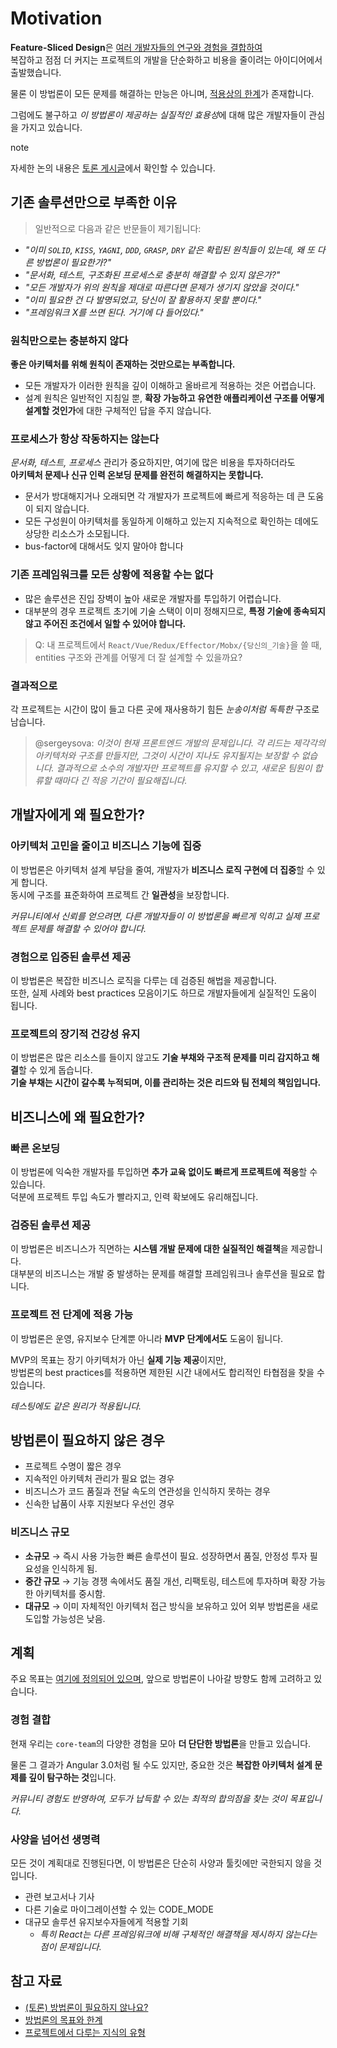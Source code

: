 # Motivation

**Feature-Sliced Design**은 [여러 개발자들의 연구와 경험을 결합하여](https://github.com/feature-sliced/documentation/discussions)<br /><!-- -->복잡하고 점점 더 커지는 프로젝트의 개발을 단순화하고 비용을 줄이려는 아이디어에서 출발했습니다.

물론 이 방법론이 모든 문제를 해결하는 만능은 아니며, [적용상의 한계](/documentation/kr/docs/about/mission.md)가 존재합니다.

그럼에도 불구하고 *이 방법론이 제공하는 실질적인 효용성*에 대해 많은 개발자들이 관심을 가지고 있습니다.

note

자세한 논의 내용은 [토론 게시글](https://github.com/feature-sliced/documentation/discussions/27)에서 확인할 수 있습니다.

## 기존 솔루션만으로 부족한 이유[​](#기존-솔루션만으로-부족한-이유 "해당 헤딩으로 이동")

> 일반적으로 다음과 같은 반문들이 제기됩니다:

* *"이미 `SOLID`, `KISS`, `YAGNI`, `DDD`, `GRASP`, `DRY` 같은 확립된 원칙들이 있는데, 왜 또 다른 방법론이 필요한가?"*
* *"문서화, 테스트, 구조화된 프로세스로 충분히 해결할 수 있지 않은가?"*
* *"모든 개발자가 위의 원칙을 제대로 따른다면 문제가 생기지 않았을 것이다."*
* *"이미 필요한 건 다 발명되었고, 당신이 잘 활용하지 못할 뿐이다."*
* *"프레임워크 X를 쓰면 된다. 거기에 다 들어있다."*

### 원칙만으로는 충분하지 않다[​](#원칙만으로는-충분하지-않다 "해당 헤딩으로 이동")

**좋은 아키텍처를 위해 원칙이 존재하는 것만으로는 부족합니다.**

* 모든 개발자가 이러한 원칙을 깊이 이해하고 올바르게 적용하는 것은 어렵습니다.
* 설계 원칙은 일반적인 지침일 뿐, **확장 가능하고 유연한 애플리케이션 구조를 어떻게 설계할 것인가**에 대한 구체적인 답을 주지 않습니다.

### 프로세스가 항상 작동하지는 않는다[​](#프로세스가-항상-작동하지는-않는다 "해당 헤딩으로 이동")

*문서화, 테스트, 프로세스* 관리가 중요하지만, 여기에 많은 비용을 투자하더라도<br />**아키텍처 문제나 신규 인력 온보딩 문제를 완전히 해결하지는 못합니다.**

* 문서가 방대해지거나 오래되면 각 개발자가 프로젝트에 빠르게 적응하는 데 큰 도움이 되지 않습니다.
* 모든 구성원이 아키텍처를 동일하게 이해하고 있는지 지속적으로 확인하는 데에도 상당한 리소스가 소모됩니다.
* bus-factor에 대해서도 잊지 말아야 합니다

### 기존 프레임워크를 모든 상황에 적용할 수는 없다[​](#기존-프레임워크를-모든-상황에-적용할-수는-없다 "해당 헤딩으로 이동")

* 많은 솔루션은 진입 장벽이 높아 새로운 개발자를 투입하기 어렵습니다.
* 대부분의 경우 프로젝트 초기에 기술 스택이 이미 정해지므로, **특정 기술에 종속되지 않고 주어진 조건에서 일할 수 있어야 합니다.**

> Q: 내 프로젝트에서 `React/Vue/Redux/Effector/Mobx/{당신의_기술}`을 쓸 때, entities 구조와 관계를 어떻게 더 잘 설계할 수 있을까요?

### 결과적으로[​](#결과적으로 "해당 헤딩으로 이동")

각 프로젝트는 시간이 많이 들고 다른 곳에 재사용하기 힘든 *눈송이처럼 독특한* 구조로 남습니다.

> @sergeysova: *이것이 현재 프론트엔드 개발의 문제입니다. 각 리드는 제각각의 아키텍처와 구조를 만들지만, 그것이 시간이 지나도 유지될지는 보장할 수 없습니다. 결과적으로 소수의 개발자만 프로젝트를 유지할 수 있고, 새로운 팀원이 합류할 때마다 긴 적응 기간이 필요해집니다.*

## 개발자에게 왜 필요한가?[​](#개발자에게-왜-필요한가 "해당 헤딩으로 이동")

### 아키텍처 고민을 줄이고 비즈니스 기능에 집중[​](#아키텍처-고민을-줄이고-비즈니스-기능에-집중 "해당 헤딩으로 이동")

이 방법론은 아키텍처 설계 부담을 줄여, 개발자가 **비즈니스 로직 구현에 더 집중**할 수 있게 합니다.<br /><!-- -->동시에 구조를 표준화하여 프로젝트 간 **일관성**을 보장합니다.

*커뮤니티에서 신뢰를 얻으려면, 다른 개발자들이 이 방법론을 빠르게 익히고 실제 프로젝트 문제를 해결할 수 있어야 합니다.*

### 경험으로 입증된 솔루션 제공[​](#경험으로-입증된-솔루션-제공 "해당 헤딩으로 이동")

이 방법론은 복잡한 비즈니스 로직을 다루는 데 검증된 해법을 제공합니다.<br /><!-- -->또한, 실제 사례와 best practices 모음이기도 하므로 개발자들에게 실질적인 도움이 됩니다.

### 프로젝트의 장기적 건강성 유지[​](#프로젝트의-장기적-건강성-유지 "해당 헤딩으로 이동")

이 방법론은 많은 리소스를 들이지 않고도 **기술 부채와 구조적 문제를 미리 감지하고 해결**할 수 있게 돕습니다.<br />**기술 부채는 시간이 갈수록 누적되며, 이를 관리하는 것은 리드와 팀 전체의 책임입니다.**

## 비즈니스에 왜 필요한가?[​](#비즈니스에-왜-필요한가 "해당 헤딩으로 이동")

### 빠른 온보딩[​](#빠른-온보딩 "해당 헤딩으로 이동")

이 방법론에 익숙한 개발자를 투입하면 **추가 교육 없이도 빠르게 프로젝트에 적응**할 수 있습니다.<br /><!-- -->덕분에 프로젝트 투입 속도가 빨라지고, 인력 확보에도 유리해집니다.

### 검증된 솔루션 제공[​](#검증된-솔루션-제공 "해당 헤딩으로 이동")

이 방법론은 비즈니스가 직면하는 **시스템 개발 문제에 대한 실질적인 해결책**을 제공합니다.<br /><!-- -->대부분의 비즈니스는 개발 중 발생하는 문제를 해결할 프레임워크나 솔루션을 필요로 합니다.

### 프로젝트 전 단계에 적용 가능[​](#프로젝트-전-단계에-적용-가능 "해당 헤딩으로 이동")

이 방법론은 운영, 유지보수 단계뿐 아니라 **MVP 단계에서도** 도움이 됩니다.

MVP의 목표는 장기 아키텍처가 아닌 **실제 기능 제공**이지만,<br /><!-- -->방법론의 best practices를 적용하면 제한된 시간 내에서도 합리적인 타협점을 찾을 수 있습니다.

*테스팅에도 같은 원리가 적용됩니다.*

## 방법론이 필요하지 않은 경우[​](#방법론이-필요하지-않은-경우 "해당 헤딩으로 이동")

* 프로젝트 수명이 짧은 경우
* 지속적인 아키텍처 관리가 필요 없는 경우
* 비즈니스가 코드 품질과 전달 속도의 연관성을 인식하지 못하는 경우
* 신속한 납품이 사후 지원보다 우선인 경우

### 비즈니스 규모[​](#비즈니스-규모 "해당 헤딩으로 이동")

* **소규모** → 즉시 사용 가능한 빠른 솔루션이 필요. 성장하면서 품질, 안정성 투자 필요성을 인식하게 됨.
* **중간 규모** → 기능 경쟁 속에서도 품질 개선, 리팩토링, 테스트에 투자하며 확장 가능한 아키텍처를 중시함.
* **대규모** → 이미 자체적인 아키텍처 접근 방식을 보유하고 있어 외부 방법론을 새로 도입할 가능성은 낮음.

## 계획[​](#계획 "해당 헤딩으로 이동")

주요 목표는 [여기에 정의되어 있으며](/documentation/kr/docs/about/mission.md#goals), 앞으로 방법론이 나아갈 방향도 함께 고려하고 있습니다.

### 경험 결합[​](#경험-결합 "해당 헤딩으로 이동")

현재 우리는 `core-team`의 다양한 경험을 모아 **더 단단한 방법론**을 만들고 있습니다.

물론 그 결과가 Angular 3.0처럼 될 수도 있지만, 중요한 것은 **복잡한 아키텍처 설계 문제를 깊이 탐구하는 것**입니다.

*커뮤니티 경험도 반영하여, 모두가 납득할 수 있는 최적의 합의점을 찾는 것이 목표입니다.*

### 사양을 넘어선 생명력[​](#사양을-넘어선-생명력 "해당 헤딩으로 이동")

모든 것이 계획대로 진행된다면, 이 방법론은 단순히 사양과 툴킷에만 국한되지 않을 것입니다.

* 관련 보고서나 기사
* 다른 기술로 마이그레이션할 수 있는 CODE\_MODE
* 대규모 솔루션 유지보수자들에게 적용할 기회
  <!-- -->
  * *특히 React는 다른 프레임워크에 비해 구체적인 해결책을 제시하지 않는다는 점이 문제입니다.*

## 참고 자료[​](#참고-자료 "해당 헤딩으로 이동")

* [(토론) 방법론이 필요하지 않나요?](https://github.com/feature-sliced/documentation/discussions/27)
* [방법론의 목표와 한계](/documentation/kr/docs/about/mission.md)
* [프로젝트에서 다루는 지식의 유형](/documentation/kr/docs/about/understanding/knowledge-types.md)
